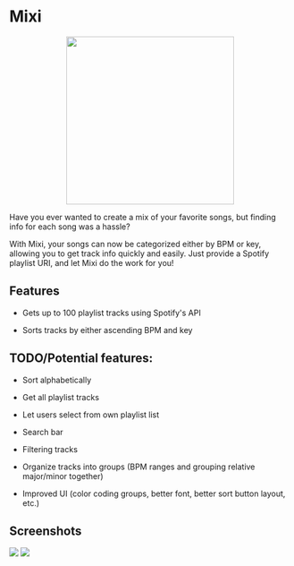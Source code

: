 # Mixi

<p align="center">
    <img src="https://imgur.com/1SXLDJx.jpg" width="300">
</p>

Have you ever wanted to create a mix of your favorite songs, but finding info for each song was a hassle? 

With Mixi, your songs can now be categorized either by BPM or key, allowing you to get track info quickly and easily. Just provide a Spotify playlist URI, and let Mixi do the work for you!

## Features
 - Gets up to 100 playlist tracks using Spotify's API
 
 - Sorts tracks by either ascending BPM and key
 
## TODO/Potential features:
 - Sort alphabetically
 
 - Get all playlist tracks
 
 - Let users select from own playlist list
 
 - Search bar
 
 - Filtering tracks
 
 - Organize tracks into groups (BPM ranges and grouping relative major/minor together)
 
 - Improved UI (color coding groups, better font, better sort button layout, etc.)

## Screenshots
![](https://imgur.com/um6s09h.jpg)
![](https://imgur.com/WdqjTuH.jpg)

